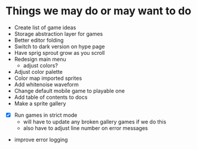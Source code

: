 # Things we may do or may want to do

- Create list of game ideas
- Storage abstraction layer for games
- Better editor folding
- Switch to dark version on hype page
- Have sprig sprout grow as you scroll
- Redesign main menu
  - adjust colors? 
- Adjust color palette
- Color map imported sprites
- Add whitenoise waveform
- Change default mobile game to playable one
- Add table of contents to docs
- Make a sprite gallery
- [x] Run games in strict mode
  - will have to update any broken gallery games if we do this
  - also have to adjust line number on error messages
- improve error logging